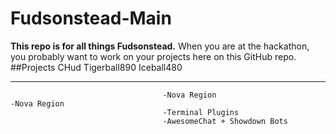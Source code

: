 # Fudsonstead-Main
**This repo is for all things Fudsonstead.**
When you are at the hackathon, you probably want to work on your projects here on this GitHub repo.
##Projects
CHud                                  Tigerball890                              Iceball480
_____________________________________________________________________________________________________________________________
                                      -Nova Region                              -Nova Region
                                      -Terminal Plugins
                                      -AwesomeChat + Showdown Bots              
